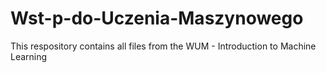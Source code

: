 # Wst-p-do-Uczenia-Maszynowego
This respository contains all files from the WUM - Introduction to Machine Learning
